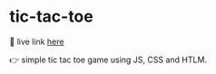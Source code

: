 # tic-tac-toe

<p>👀 live link <a href="https://2023-benp.dev.io-academy.uk/tic-tac-toe/" target="blank">here<a/><p/>
<p>👉 simple tic tac toe game using JS, CSS and HTLM.</p>



